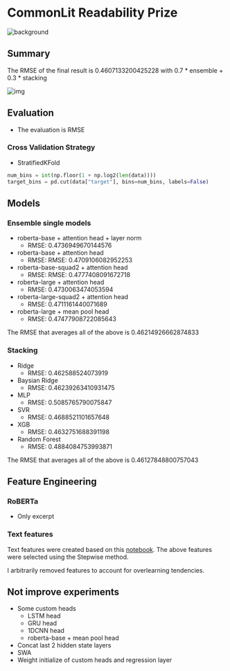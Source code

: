 # CommonLit Readability Prize

![background](https://user-images.githubusercontent.com/17187586/117848267-1c1b1780-b2be-11eb-8035-6fbd4e081d09.png)

## Summary

The RMSE of the final result is 0.4607133200425228 with 0.7 \* ensemble + 0.3 \* stacking

![img](https://user-images.githubusercontent.com/17187586/127723772-b0c4e68a-65e4-4082-b53e-88cad7908205.png)

## Evaluation

- The evaluation is RMSE

### Cross Validation Strategy

- StratifiedKFold

```python
num_bins = int(np.floor(1 + np.log2(len(data))))
target_bins = pd.cut(data["target"], bins=num_bins, labels=False)
```

## Models

### Ensemble single models

- roberta-base + attention head + layer norm
  - RMSE: 0.4736949670144576
- roberta-base + attention head
  - RMSE: RMSE: 0.4709106082952253
- roberta-base-squad2 + attention head
  - RMSE: RMSE: 0.4777408091672718
- roberta-large + attention head
  - RMSE: 0.4730063474053594
- roberta-large-squad2 + attention head
  - RMSE: 0.4711161440071689
- roberta-large + mean pool head
  - RMSE: 0.47477908722085643

The RMSE that averages all of the above is 0.46214926662874833

### Stacking

- Ridge
  - RMSE: 0.462588524073919
- Baysian Ridge
  - RMSE: 0.46239263410931475
- MLP
  - RMSE: 0.5085765790075847
- SVR
  - RMSE: 0.4688521101657648
- XGB
  - RMSE: 0.4632751688391198
- Random Forest
  - RMSE: 0.4884084753993871

The RMSE that averages all of the above is 0.46127848800757043

## Feature Engineering

### RoBERTa

- Only excerpt

### Text features

Text features were created based on this [notebook](notebook/create-text-features.ipynb).
The above features were selected using the Stepwise method.

I arbitrarily removed features to account for overlearning tendencies.

## Not improve experiments

- Some custom heads
  - LSTM head
  - GRU head
  - 1DCNN head
  - roberta-base + mean pool head
- Concat last 2 hidden state layers
- SWA
- Weight initialize of custom heads and regression layer
